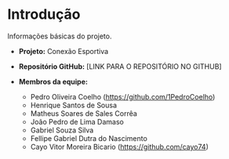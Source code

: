 # Introdução

Informações básicas do projeto.

* **Projeto:** Conexão Esportiva
* **Repositório GitHub:** [LINK PARA O REPOSITÓRIO NO GITHUB]
* **Membros da equipe:**

  * Pedro Oliveira Coelho (https://github.com/1PedroCoelho)
  * Henrique Santos de Sousa
  * Matheus Soares de Sales Corrêa
  * João Pedro de Lima Damaso
  * Gabriel Souza Silva
  * Fellipe Gabriel Dutra do Nascimento
  * Cayo Vitor Moreira Bicario (https://github.com/cayo74)
